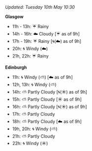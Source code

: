 *Updated: Tuesday 10th May 10:30*

**Glasgow**

* 11h - 13h: :umbrella: Rainy
* 14h - 16h: :cloud: Cloudy [:umbrella: as of 9h]
* 17h - 19h: :umbrella: Rainy [:cyclone:(:cloud:) as of 9h]
* 20h: :cyclone: Windy (:cloud:)
* 21h, 22h: :umbrella: Rainy

**Edinburgh**

* 11h: :cyclone: Windy (:partly_sunny:) [:cloud: as of 9h]
* 12h, 13h: :cyclone: Windy (:partly_sunny:)
* 14h: :partly_sunny: Partly Cloudy [:cyclone:(:sunny:) as of 9h]
* 15h: :partly_sunny: Partly Cloudy [:sunny: as of 9h]
* 16h: :partly_sunny: Partly Cloudy [:cyclone:(:sunny:) as of 9h]
* 17h: :partly_sunny: Partly Cloudy
* 18h: :partly_sunny: Partly Cloudy [:cloud: as of 9h]
* 19h, 20h: :cyclone: Windy (:partly_sunny:)
* 21h: :partly_sunny: Partly Cloudy
* 22h: :cyclone: Windy (:sunny:)
